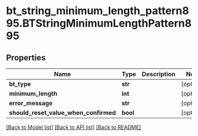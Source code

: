 # bt_string_minimum_length_pattern895.BTStringMinimumLengthPattern895

## Properties
Name | Type | Description | Notes
------------ | ------------- | ------------- | -------------
**bt_type** | **str** |  | [optional] 
**minimum_length** | **int** |  | [optional] 
**error_message** | **str** |  | [optional] 
**should_reset_value_when_confirmed** | **bool** |  | [optional] 

[[Back to Model list]](../README.md#documentation-for-models) [[Back to API list]](../README.md#documentation-for-api-endpoints) [[Back to README]](../README.md)


